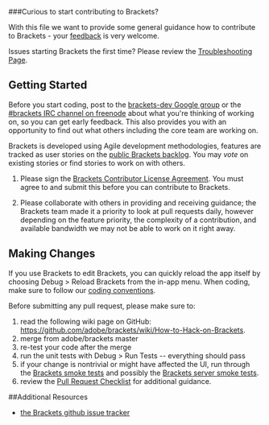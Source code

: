 ###Curious to start contributing to Brackets?


With this file we want to provide some general guidance how to contribute to Brackets - your [feedback](https://groups.google.com/forum/?fromgroups=#!topic/brackets-dev/yEsaied7Fq8) is very welcome.

Issues starting Brackets the first time? Please review the [Troubleshooting Page](https://github.com/adobe/brackets/wiki/Troubleshooting).         

## Getting Started

Before you start coding, post to the [brackets-dev Google group](http://groups.google.com/group/brackets-dev) or the [#brackets IRC channel on freenode](http://freenode.net) about what you're thinking of working on, so you can get early feedback. 
This also provides you with an opportunity to find out what others including the core team are working on.      


Brackets is developed using Agile development methodologies, features are tracked as user stories on the [public Brackets backlog](http://bit.ly/BracketsBacklog). You may _vote_ on existing stories or find stories to work on with others.

1. Please sign the [Brackets Contributor License Agreement](http://dev.brackets.io/brackets-contributor-license-agreement.html). You must agree to and submit this before you can contribute to Brackets.

1. Please collaborate with others in providing and receiving guidance; the Brackets team made it a priority 
to look at pull requests daily, however depending on the feature priority, the complexity of a contribution, 
and available bandwidth we may not be able to work on it right away.


## Making Changes
If you use Brackets to edit Brackets, you can quickly reload the app itself by choosing Debug > Reload Brackets from the in-app menu.
When coding, make sure to follow our [coding conventions](https://github.com/adobe/brackets/wiki/Brackets%20Coding%20Conventions).


Before submitting any pull request, please make sure to:

1. read the following wiki page on GitHub: https://github.com/adobe/brackets/wiki/How-to-Hack-on-Brackets.
1. merge from adobe/brackets master
1. re-test your code after the merge
1. run the unit tests with Debug > Run Tests -- everything should pass
1. if your change is nontrivial or might have affected the UI, run through the [Brackets smoke tests](Brackets-Smoke-Tests) and possibly the [Brackets server smoke tests](Brackets-Server-Smoke-Tests).
1. review the [Pull Request Checklist](https://github.com/adobe/brackets/wiki/Pull-Request-Checklist) for additional guidance.
 
##Additional Resources

* [the Brackets github issue tracker](https://github.com/adobe/brackets/issues)
